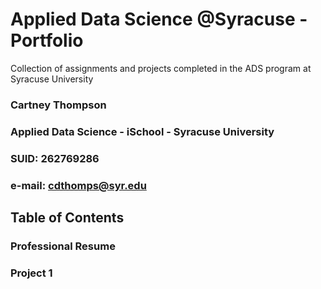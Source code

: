 # Applied Data Science @Syracuse - Portfolio
Collection of assignments and projects completed in the ADS program at Syracuse University

### Cartney Thompson
### Applied Data Science - iSchool - Syracuse University
### SUID: 262769286
### e-mail: cdthomps@syr.edu

## Table of Contents

### Professional Resume
### Project 1

